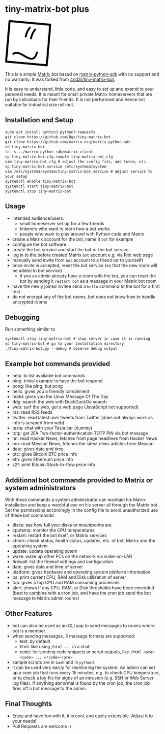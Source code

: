 # tiny-matrix-bot plus

![tiny-matrix-bot icon](tmb-150.png)

This is a simple [Matrix](https://matrix.org) bot based on [matrix-python-sdk](https://github.com/matrix-org/matrix-python-sdk) with no support and no warranty. It was forked from [4nd3r/tiny-matrix-bot](https://github.com/4nd3r/tiny-matrix-bot).

It is easy to understand, little code, and easy to set up and extend to your personal needs. It is meant for small private Matrix homeservers that are run by individuals for their friends. It is not performant and hence not suitable for industrial size roll-out. 

## Installation and Setup

```
sudo apt install python3 python3-requests
git clone https://github.com/8go/tiny-matrix-bot
git clone https://github.com/matrix-org/matrix-python-sdk
cd tiny-matrix-bot
ln -s ../matrix-python-sdk/matrix_client
cp tiny-matrix-bot.cfg.sample tiny-matrix-bot.cfg
vim tiny-matrix-bot.cfg # adjust the config file, add token, etc.
cp tiny-matrix-bot.service /etc/systemd/system
vim /etc/systemd/system/tiny-matrix-bot.service # adjust service to your setup
systemctl enable tiny-matrix-bot
systemctl start tiny-matrix-bot
systemctl stop tiny-matrix-bot
```

## Usage

- intended audience/users: 
  - small homeserver set up for a few friends
  - tinkerers who want to learn how a bot works
  - people who want to play around with Python code and Matrix
- create a Matrix account for the bot, name it `bot` for example
- configure the bot software
- create the bot service and start the bot or the bot service
- log in to the before created Matrix `bot` account e.g. via Riot web page
- manually send invite from `bot` account to a friend (or to yourself)
- once invite is accepted, reset the bot service (so that the new room will be added to bot service)
  - if you as admin already have a room with the bot, you can reset the bot by sending it `restart bot` as a message in your Matrix bot room
- have the newly joined invitee send a `hello` command to the bot for a first test
- do not encrypt any of the bot rooms, bot does not know how to handle encrypted rooms

## Debugging

Run something similar to
```
systemctl stop tiny-matrix-bot # stop server in case it is running
cd tiny-matrix-bot # go to your installation directory
./tiny-matrix-bot.py --debug # observe debug output
```

## Example bot commands provided

- help: to list available bot commands
- ping: trivial example to have the bot respond
- pong: like ping, but pong
- hello: gives you a friendly compliment
- motd: gives you the Linux Message Of The Day
- ddg: search the web with DuckDuckGo search
- web: surf the web, get a web page (JavaScript not supported)
- rss: read RSS feeds
- twitter: read latest user tweets from Twitter (does not always work as info is scraped from web)
- tesla: chat with your Tesla car (dummy)
- totp: get 2FA Two-factor-authentication TOTP PIN via bot message
- hn: read Hacker News, fetches front page headlines from Hacker News
- mn: read Messari News, fetches the latest news articles from Messari
- date: gives date and time
- btc: gives Bitcoin BTC price info
- eth: gives Ethereum price info
- s2f: print Bitcoin Stock-to-flow price info

## Additional bot commands provided to Matrix or system administrators

With these commands a system administrator can maintain his Matrix installation and keep a watchful eye on his server all through the Matrix bot. Set the permissions accordingly in the config file to avoid unauthorized use of these bot commands!

- disks: see how full your disks or mountpoints are
- cputemp: monitor the CPU temperatures
- restart: restart the bot itself, or Matrix services
- check: check status, health status, updates, etc. of bot, Matrix and the operating system
- update: update operating sytem
- wake: wake up other PCs on the network via wake-on-LAN
- firewall: list the firewall settings and configuration
- date: gives date and time of server
- platform: gives hardware and operating system platform information
- ps: print current CPU, RAM and Disk utilization of server
- top: gives 5 top CPU and RAM consuming processes
- alert: shows if any CPU, RAM, or Disk thresholds have been exceeded (best to combine with a cron job, and have the cron job send the bot message to Matrix admin rooms)

## Other Features

- bot can also be used as an CLI app to send messages to rooms where bot is a member
- when sending messages, 3 message formats are supported:
  - text: by default
  - html: like using `/html ...` in a chat
  - code: for sending code snippets or script outputs, like `/html <pre><code> ... </code></pre>`
- sample scripts are in `bash` and in `python3`
- it can be used very easily for monitoring the system. An admin can set up a cron job that runs every 15 minutes, e.g. to check CPU temperature, or to check a log file for signs of an intrusion (e.g. SSH or Web Server log files). If anything abnormal is found by the cron job, the cron job fires off a bot message to the admin. 

## Final Thoughts

- Enjoy and have fun with it, it is cool, and easily extensible. Adjust it to your needs!
- Pull Requests are welcome :)
